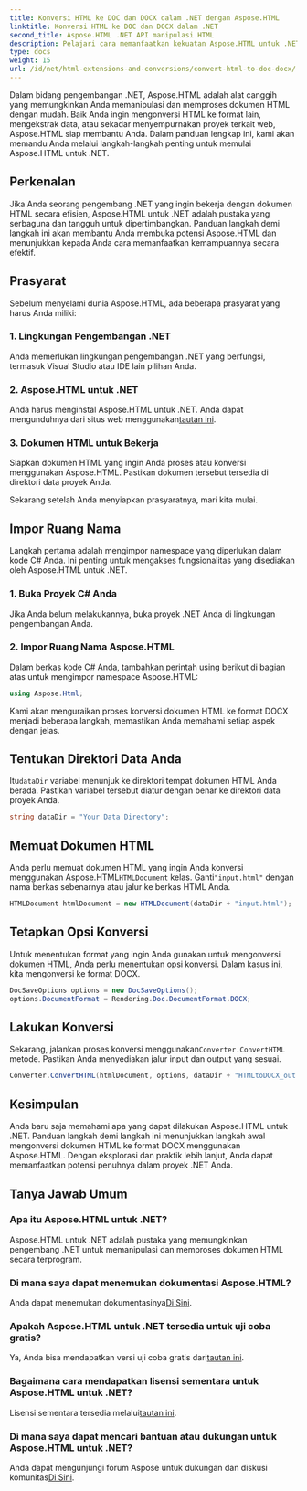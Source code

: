 ```yaml
---
title: Konversi HTML ke DOC dan DOCX dalam .NET dengan Aspose.HTML
linktitle: Konversi HTML ke DOC dan DOCX dalam .NET
second_title: Aspose.HTML .NET API manipulasi HTML
description: Pelajari cara memanfaatkan kekuatan Aspose.HTML untuk .NET dalam panduan langkah demi langkah ini. Ubah HTML menjadi DOCX dengan mudah dan tingkatkan proyek .NET Anda. Mulailah hari ini!
type: docs
weight: 15
url: /id/net/html-extensions-and-conversions/convert-html-to-doc-docx/
---
```


Dalam bidang pengembangan .NET, Aspose.HTML adalah alat canggih yang memungkinkan Anda memanipulasi dan memproses dokumen HTML dengan mudah. Baik Anda ingin mengonversi HTML ke format lain, mengekstrak data, atau sekadar menyempurnakan proyek terkait web, Aspose.HTML siap membantu Anda. Dalam panduan lengkap ini, kami akan memandu Anda melalui langkah-langkah penting untuk memulai Aspose.HTML untuk .NET.

## Perkenalan

Jika Anda seorang pengembang .NET yang ingin bekerja dengan dokumen HTML secara efisien, Aspose.HTML untuk .NET adalah pustaka yang serbaguna dan tangguh untuk dipertimbangkan. Panduan langkah demi langkah ini akan membantu Anda membuka potensi Aspose.HTML dan menunjukkan kepada Anda cara memanfaatkan kemampuannya secara efektif.

## Prasyarat

Sebelum menyelami dunia Aspose.HTML, ada beberapa prasyarat yang harus Anda miliki:

### 1. Lingkungan Pengembangan .NET

Anda memerlukan lingkungan pengembangan .NET yang berfungsi, termasuk Visual Studio atau IDE lain pilihan Anda.

### 2. Aspose.HTML untuk .NET

 Anda harus menginstal Aspose.HTML untuk .NET. Anda dapat mengunduhnya dari situs web menggunakan[tautan ini](https://releases.aspose.com/html/net/).

### 3. Dokumen HTML untuk Bekerja

Siapkan dokumen HTML yang ingin Anda proses atau konversi menggunakan Aspose.HTML. Pastikan dokumen tersebut tersedia di direktori data proyek Anda.

Sekarang setelah Anda menyiapkan prasyaratnya, mari kita mulai.

## Impor Ruang Nama

Langkah pertama adalah mengimpor namespace yang diperlukan dalam kode C# Anda. Ini penting untuk mengakses fungsionalitas yang disediakan oleh Aspose.HTML untuk .NET.

### 1. Buka Proyek C# Anda

Jika Anda belum melakukannya, buka proyek .NET Anda di lingkungan pengembangan Anda.

### 2. Impor Ruang Nama Aspose.HTML

Dalam berkas kode C# Anda, tambahkan perintah using berikut di bagian atas untuk mengimpor namespace Aspose.HTML:

```csharp
using Aspose.Html;
```

Kami akan menguraikan proses konversi dokumen HTML ke format DOCX menjadi beberapa langkah, memastikan Anda memahami setiap aspek dengan jelas.

## Tentukan Direktori Data Anda

 Itu`dataDir` variabel menunjuk ke direktori tempat dokumen HTML Anda berada. Pastikan variabel tersebut diatur dengan benar ke direktori data proyek Anda.

```csharp
string dataDir = "Your Data Directory";
```

## Memuat Dokumen HTML

 Anda perlu memuat dokumen HTML yang ingin Anda konversi menggunakan Aspose.HTML`HTMLDocument` kelas. Ganti`"input.html"` dengan nama berkas sebenarnya atau jalur ke berkas HTML Anda.

```csharp
HTMLDocument htmlDocument = new HTMLDocument(dataDir + "input.html");
```

## Tetapkan Opsi Konversi

Untuk menentukan format yang ingin Anda gunakan untuk mengonversi dokumen HTML, Anda perlu menentukan opsi konversi. Dalam kasus ini, kita mengonversi ke format DOCX.

```csharp
DocSaveOptions options = new DocSaveOptions();
options.DocumentFormat = Rendering.Doc.DocumentFormat.DOCX;
```

## Lakukan Konversi

 Sekarang, jalankan proses konversi menggunakan`Converter.ConvertHTML` metode. Pastikan Anda menyediakan jalur input dan output yang sesuai.

```csharp
Converter.ConvertHTML(htmlDocument, options, dataDir + "HTMLtoDOCX_out.docx");
```

## Kesimpulan

Anda baru saja memahami apa yang dapat dilakukan Aspose.HTML untuk .NET. Panduan langkah demi langkah ini menunjukkan langkah awal mengonversi dokumen HTML ke format DOCX menggunakan Aspose.HTML. Dengan eksplorasi dan praktik lebih lanjut, Anda dapat memanfaatkan potensi penuhnya dalam proyek .NET Anda.

## Tanya Jawab Umum

### Apa itu Aspose.HTML untuk .NET?
Aspose.HTML untuk .NET adalah pustaka yang memungkinkan pengembang .NET untuk memanipulasi dan memproses dokumen HTML secara terprogram.

### Di mana saya dapat menemukan dokumentasi Aspose.HTML?
 Anda dapat menemukan dokumentasinya[Di Sini](https://reference.aspose.com/html/net/).

### Apakah Aspose.HTML untuk .NET tersedia untuk uji coba gratis?
 Ya, Anda bisa mendapatkan versi uji coba gratis dari[tautan ini](https://releases.aspose.com/).

### Bagaimana cara mendapatkan lisensi sementara untuk Aspose.HTML untuk .NET?
 Lisensi sementara tersedia melalui[tautan ini](https://purchase.aspose.com/temporary-license/).

### Di mana saya dapat mencari bantuan atau dukungan untuk Aspose.HTML untuk .NET?
 Anda dapat mengunjungi forum Aspose untuk dukungan dan diskusi komunitas[Di Sini](https://forum.aspose.com/).